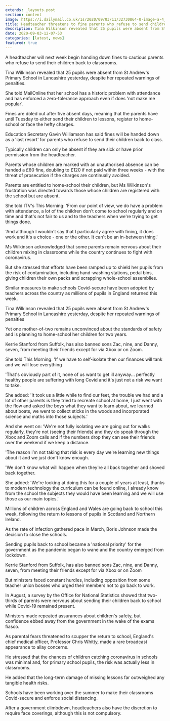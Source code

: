 ```yaml
---
extends: _layouts.post
section: content
image: https://i.dailymail.co.uk/1s/2020/09/03/11/32730864-0-image-a-4_1599130654791.jpg 
title: Headteacher threatens to fine parents who refuse to send children back to classroom from next week 
description: Tina Wilkinson revealed that 25 pupils were absent from St Andrews Primary School in Lancashire this week, despite her repeated warnings of penalties. 
date: 2020-09-03-12-07-53 
categories: [latest, news] 
featured: true 
--- 
```

A headteacher will next week begin handing down fines to cautious parents who refuse to send their children back to classrooms.

Tina Wilkinson revealed that 25 pupils were absent from St Andrew's Primary School in Lancashire yesterday, despite her repeated warnings of penalties. 

She told MailOnline that her school has a historic problem with attendance and has enforced a zero-tolerance approach even if does 'not make me popular'.  

Fines are doled out after five absent days, meaning that the parents have until Tuesday to either send their children to lessons, register to home-school or face the hefty charges.  

Education Secretary Gavin Williamson has said fines will be handed down as a 'last resort' for parents who refuse to send their children back to class. 

Typically children can only be absent if they are sick or have prior permission from the headteacher.

Parents whose children are marked with an unauthorised absence can be handed a £60 fine, doubling to £120 if not paid within three weeks - with the threat of prosecution if the charges are continually avoided.  

Parents are entitled to home-school their children, but Ms Wilkinson's frustration was directed towards those whose children are registered with the school but are absent.

She told ITV's This Morning: 'From our point of view, we do have a problem with attendance, a lot of the children don't come to school regularly and on time and that's not fair to us and to the teachers when we're trying to get things done. 

'And although I wouldn't say that I particularly agree with fining, it does work and it's a choice - one or the other. It can't be an in-between thing.' 

Ms Wilkinson acknowledged that some parents remain nervous about their children mixing in classrooms while the country continues to fight with coronavirus. 

But she stressed that efforts have been ramped up to shield her pupils from the risk of contamination, including hand-washing stations, pedal bins, giving children their own packs and scrapping whole-school assemblies. 

Similar measures to make schools Covid-secure have been adopted by teachers across the country as millions of pupils in England returned this week. 

Tina Wilkinson revealed that 25 pupils were absent from St Andrew's Primary School in Lancashire yesterday, despite her repeated warnings of penalties

Yet one mother-of-two remains unconvinced about the standards of safety and is planning to home-school her children for two years.

Kerrie Stanford from Suffolk, has also banned sons Zac, nine, and Danny, seven, from meeting their friends except for via Xbox or on Zoom.

She told This Morning: 'If we have to self-isolate then our finances will tank and we will lose everything

'That's obviously part of it, none of us want to get ill anyway... perfectly healthy people are suffering with long Covid and it's just not a risk we want to take.

She added: 'It took us a little while to find our feet, the trouble we had and a lot of other parents is they tried to recreate school at home, I just went with the flow and asked the boys what they want to learn about, we learned about boats, we went to collect sticks in the woods and incorporated science and maths into those subjects.'

And she went on: 'We're not fully isolating we are going out for walks regularly, they're not (seeing their friends) and they do speak through the Xbox and Zoom calls and if the numbers drop they can see their friends over the weekend if we keep a distance.

'The reason I’m not taking that risk is every day we're learning new things about it and we just don't know enough. 

'We don't know what will happen when they're all back together and shoved back together.

She added: 'We're looking at doing this for a couple of years at least, thanks to modern technology the curriculum can be found online, I already know from the school the subjects they would have been learning and we will use those as our main topics.' 

Millions of children across England and Wales are going back to school this week, following the return to lessons of pupils in Scotland and Northern Ireland. 

As the rate of infection gathered pace in March, Boris Johnson made the decision to close the schools. 

Sending pupils back to school became a 'national priority' for the government as the pandemic began to wane and the country emerged from lockdown. 

Kerrie Stanford from Suffolk, has also banned sons Zac, nine, and Danny, seven, from meeting their friends except for via Xbox or on Zoom

But ministers faced constant hurdles, including opposition from some teacher union bosses who urged their members not to go back to work.

In August, a survey by the Office for National Statistics showed that two-thirds of parents were nervous about sending their children back to school while Covid-19 remained present. 

Ministers made repeated assurances about children's safety, but confidence ebbed away from the government in the wake of the exams fiasco.

As parental fears threatened to scupper the return to school, England's chief medical officer, Professor Chris Whitty, made a rare broadcast appearance to allay concerns.

He stressed that the chances of children catching coronavirus in schools was minimal and, for primary school pupils, the risk was actually less in classrooms.

He added that the long-term damage of missing lessons far outweighed any tangible health risks.

Schools have been working over the summer to make their classrooms Covid-secure and enforce social distancing.

After a government climbdown, headteachers also have the discretion to require face coverings, although this is not compulsory. 

